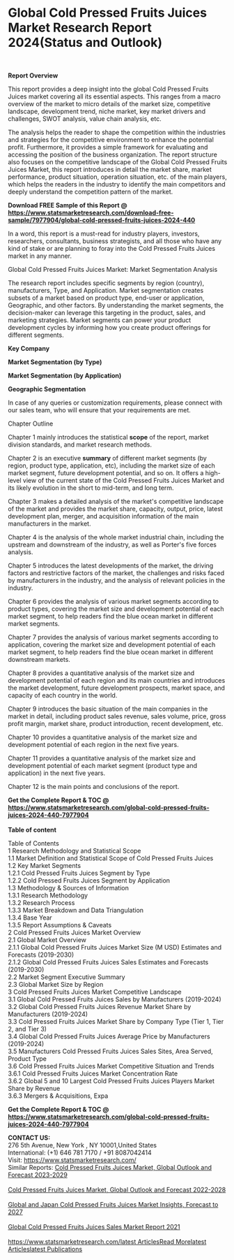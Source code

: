 <h1>Global Cold Pressed Fruits Juices Market Research Report 2024(Status and Outlook)</h1><br/><p><strong>Report Overview</strong></p><p>This report provides a deep insight into the global Cold Pressed Fruits Juices market covering all its essential aspects. This ranges from a macro overview of the market to micro details of the market size, competitive landscape, development trend, niche market, key market drivers and challenges, SWOT analysis, value chain analysis, etc.</p><p>The analysis helps the reader to shape the competition within the industries and strategies for the competitive environment to enhance the potential profit. Furthermore, it provides a simple framework for evaluating and accessing the position of the business organization. The report structure also focuses on the competitive landscape of the Global Cold Pressed Fruits Juices Market, this report introduces in detail the market share, market performance, product situation, operation situation, etc. of the main players, which helps the readers in the industry to identify the main competitors and deeply understand the competition pattern of the market.</p><p><strong>Download FREE Sample of this Report @ <a href="https://www.statsmarketresearch.com/download-free-sample/7977904/global-cold-pressed-fruits-juices-2024-440">https://www.statsmarketresearch.com/download-free-sample/7977904/global-cold-pressed-fruits-juices-2024-440</a></strong></p><p>In a word, this report is a must-read for industry players, investors, researchers, consultants, business strategists, and all those who have any kind of stake or are planning to foray into the Cold Pressed Fruits Juices market in any manner.</p><p>Global Cold Pressed Fruits Juices Market: Market Segmentation Analysis</p><p>The research report includes specific segments by region (country), manufacturers, Type, and Application. Market segmentation creates subsets of a market based on product type, end-user or application, Geographic, and other factors. By understanding the market segments, the decision-maker can leverage this targeting in the product, sales, and marketing strategies. Market segments can power your product development cycles by informing how you create product offerings for different segments.</p><p><strong>Key Company</strong></p><p><strong>Market Segmentation (by Type)</strong></p><p><strong>Market Segmentation (<strong>by Application</strong>)</strong></p><p><strong>Geographic Segmentation</strong></p><p>In case of any queries or customization requirements, please connect with our sales team, who will ensure that your requirements are met.</p><p>Chapter Outline</p><p>Chapter 1 mainly introduces the statistical <strong>scope</strong> of the report, market division standards, and market research methods.</p><p>Chapter 2 is an executive <strong>summary</strong> of different market segments (by region, product type, application, etc), including the market size of each market segment, future development potential, and so on. It offers a high-level view of the current state of the Cold Pressed Fruits Juices Market and its likely evolution in the short to mid-term, and long term.</p><p>Chapter 3 makes a detailed analysis of the market's competitive landscape of the market and provides the market share, capacity, output, price, latest development plan, merger, and acquisition information of the main manufacturers in the market.</p><p>Chapter 4 is the analysis of the whole market industrial chain, including the upstream and downstream of the industry, as well as Porter's five forces analysis.</p><p>Chapter 5 introduces the latest developments of the market, the driving factors and restrictive factors of the market, the challenges and risks faced by manufacturers in the industry, and the analysis of relevant policies in the industry.</p><p>Chapter 6 provides the analysis of various market segments according to product types, covering the market size and development potential of each market segment, to help readers find the blue ocean market in different market segments.</p><p>Chapter 7 provides the analysis of various market segments according to application, covering the market size and development potential of each market segment, to help readers find the blue ocean market in different downstream markets.</p><p>Chapter 8 provides a quantitative analysis of the market size and development potential of each region and its main countries and introduces the market development, future development prospects, market space, and capacity of each country in the world.</p><p>Chapter 9 introduces the basic situation of the main companies in the market in detail, including product sales revenue, sales volume, price, gross profit margin, market share, product introduction, recent development, etc.</p><p>Chapter 10 provides a quantitative analysis of the market size and development potential of each region in the next five years.</p><p>Chapter 11 provides a quantitative analysis of the market size and development potential of each market segment (product type and application) in the next five years.</p><p>Chapter 12 is the main points and conclusions of the report.</p><div><b>Get the Complete Report & TOC @ <a href="https://www.statsmarketresearch.com/global-cold-pressed-fruits-juices-2024-440-7977904">https://www.statsmarketresearch.com/global-cold-pressed-fruits-juices-2024-440-7977904</a></b></div><br><b>Table of content</b><p>Table of Contents<br />1 Research Methodology and Statistical Scope<br />1.1 Market Definition and Statistical Scope of Cold Pressed Fruits Juices<br />1.2 Key Market Segments<br />1.2.1 Cold Pressed Fruits Juices Segment by Type<br />1.2.2 Cold Pressed Fruits Juices Segment by Application<br />1.3 Methodology & Sources of Information<br />1.3.1 Research Methodology<br />1.3.2 Research Process<br />1.3.3 Market Breakdown and Data Triangulation<br />1.3.4 Base Year<br />1.3.5 Report Assumptions & Caveats<br />2 Cold Pressed Fruits Juices Market Overview<br />2.1 Global Market Overview<br />2.1.1 Global Cold Pressed Fruits Juices Market Size (M USD) Estimates and Forecasts (2019-2030)<br />2.1.2 Global Cold Pressed Fruits Juices Sales Estimates and Forecasts (2019-2030)<br />2.2 Market Segment Executive Summary<br />2.3 Global Market Size by Region<br />3 Cold Pressed Fruits Juices Market Competitive Landscape<br />3.1 Global Cold Pressed Fruits Juices Sales by Manufacturers (2019-2024)<br />3.2 Global Cold Pressed Fruits Juices Revenue Market Share by Manufacturers (2019-2024)<br />3.3 Cold Pressed Fruits Juices Market Share by Company Type (Tier 1, Tier 2, and Tier 3)<br />3.4 Global Cold Pressed Fruits Juices Average Price by Manufacturers (2019-2024)<br />3.5 Manufacturers Cold Pressed Fruits Juices Sales Sites, Area Served, Product Type<br />3.6 Cold Pressed Fruits Juices Market Competitive Situation and Trends<br />3.6.1 Cold Pressed Fruits Juices Market Concentration Rate<br />3.6.2 Global 5 and 10 Largest Cold Pressed Fruits Juices Players Market Share by Revenue<br />3.6.3 Mergers & Acquisitions, Expa<br><div><b>Get the Complete Report & TOC @ <a href="https://www.statsmarketresearch.com/global-cold-pressed-fruits-juices-2024-440-7977904">https://www.statsmarketresearch.com/global-cold-pressed-fruits-juices-2024-440-7977904</a></b></div></p> <b>CONTACT US:</b><br>276 5th Avenue, New York , NY 10001,United States<br>International: (+1) 646 781 7170 / +91 8087042414<br>Visit: <a href="https://www.statsmarketresearch.com/">https://www.statsmarketresearch.com/</a><br>Similar Reports: <a href="https://www.statsmarketresearch.com/global-cold-pressed-fruits-juices-2024-440-7977904">Cold Pressed Fruits Juices Market, Global Outlook and Forecast 2023-2029</a><br/><br/><a href="https://www.statsmarketresearch.com/global-cold-pressed-fruits-juices-2024-440-7977904">Cold Pressed Fruits Juices Market, Global Outlook and Forecast 2022-2028</a><br/><br/><a href="https://www.statsmarketresearch.com/global-cold-pressed-fruits-juices-2024-440-7977904">Global and Japan Cold Pressed Fruits Juices Market Insights, Forecast to 2027</a><br/><br/><a href="https://www.statsmarketresearch.com/global-cold-pressed-fruits-juices-2024-440-7977904">Global Cold Pressed Fruits Juices Sales Market Report 2021</a><br/><br/><a href="https://gyeongbokgung.com">https://www.statsmarketresearch.com/</a><a href="https://hallyeomaritime.com">latest Articles</a><a href="https://jingwansa.com">Read More</a><a href=https://nguoiviet.jp/">latest Articles</a><a href="https://www.intelmarketresearch.com/">latest Publications</a>